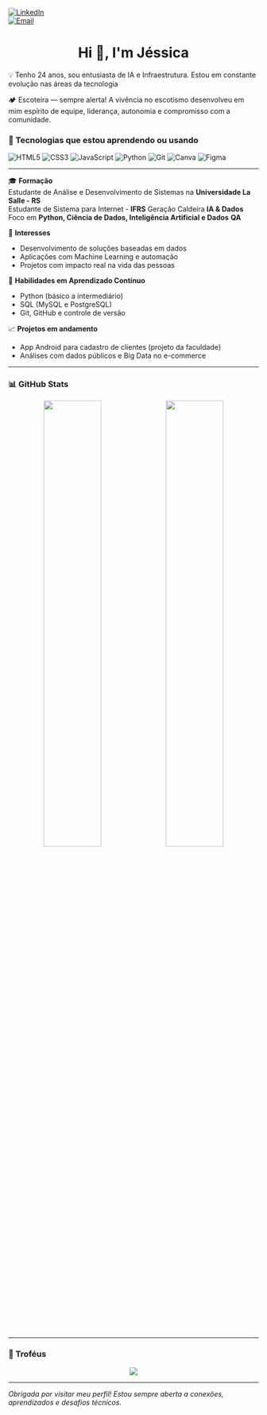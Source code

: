
[![LinkedIn](https://img.shields.io/badge/-LinkedIn-0A66C2?style=flat-square&logo=linkedin&logoColor=white)](https://www.linkedin.com/in/j%C3%A9ssica-linhares-hofsetz/)  
[![Email](https://img.shields.io/badge/-Email-D14836?style=flat-square&logo=gmail&logoColor=white)](mailto:jlinhareshofsetz@gmail.com)

<h1 align="center">Hi 👋, I'm Jéssica</h1>

💡 Tenho 24 anos, sou entusiasta de IA e Infraestrutura. Estou em constante evolução nas áreas da tecnologia

🏕️ Escoteira — sempre alerta!
A vivência no escotismo desenvolveu em mim espírito de equipe, liderança, autonomia e compromisso com a comunidade.


### 🚀 Tecnologias que estou aprendendo ou usando

![HTML5](https://img.shields.io/badge/HTML5-E34F26?style=flat-square&logo=html5&logoColor=white)
![CSS3](https://img.shields.io/badge/CSS3-1572B6?style=flat-square&logo=css3&logoColor=white)
![JavaScript](https://img.shields.io/badge/JavaScript-F7DF1E?style=flat-square&logo=javascript&logoColor=black)
![Python](https://img.shields.io/badge/Python-3776AB?style=flat-square&logo=python&logoColor=white)
![Git](https://img.shields.io/badge/Git-F05032?style=flat-square&logo=git&logoColor=white)
![Canva](https://img.shields.io/badge/Canva-00C4CC?style=flat-square&logo=canva&logoColor=white)
![Figma](https://img.shields.io/badge/Figma-F24E1E?style=flat-square&logo=figma&logoColor=white)

---

🎓 **Formação**  
Estudante de Análise e Desenvolvimento de Sistemas na **Universidade La Salle - RS**  
Estudante de Sistema para Internet - **IFRS**
Geração Caldeira **IA & Dados**  
Foco em **Python, Ciência de Dados, Inteligência Artificial e Dados** **QA**

💼 **Interesses**  
- Desenvolvimento de soluções baseadas em dados  
- Aplicações com Machine Learning e automação  
- Projetos com impacto real na vida das pessoas

🧠 **Habilidades em Aprendizado Contínuo**  
- Python (básico a intermediário)  
- SQL (MySQL e PostgreSQL)  
- Git, GitHub e controle de versão

📈 **Projetos em andamento**  
- App Android para cadastro de clientes (projeto da faculdade)  
- Análises com dados públicos e Big Data no e-commerce  


---

### 📊 GitHub Stats

<p align="center">
  <img src="https://github-readme-stats.vercel.app/api?username=jlinhareshofsetz&show_icons=true&theme=default" width="48%"/>
  <img src="https://github-readme-stats.vercel.app/api/top-langs/?username=jlinhareshofsetz&layout=compact&theme=default" width="48%"/>
</p>

---

### 🏅 Troféus

<p align="center">
  <img src="https://github-profile-trophy.vercel.app/?username=jlinhareshofsetz&theme=flat&column=7"/>
</p>

---



*Obrigada por visitar meu perfil! Estou sempre aberta a conexões, aprendizados e desafios técnicos.*

